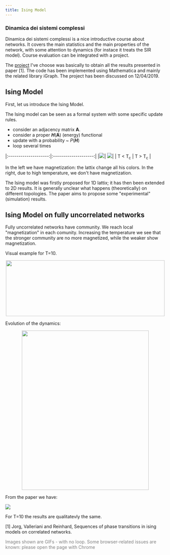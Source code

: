 ```yaml
---
title: Ising Model
---
```



### Dinamica dei sistemi complessi

Dinamica dei sistemi complessi is a nice introductive course about networks. It covers the main statistics and the main properties of the network, with some attention to dynamics (for instace it treats the SIR model).
Course evaluation can be integrated with a project.

The [project](https://alberto1artoni.github.io/assets/pdf/Ising/ArtoniAlbertoRConIsing.pdf) I've choose was basically to obtain all the results presented in paper [1].
The code has been implemented using Mathematica and mainly the related library iGraph. The project has been discussed on 12/04/2019.

## Ising Model
First, let us introduce the Ising Model. 

The Ising model can be seen as a formal system with some specific update rules. 

- consider an adjacency matrix **A**.
- consider a proper ***H***(**A**) (energy) functional
- update with a probability ~ *P*(***H***)
- loop several times

|:--------------------:|:--------------------:|
|![](https://alberto1artoni.github.io/assets/pdf/Ising/IsingMag.gif)| ![](https://alberto1artoni.github.io/assets/pdf/Ising/IsingNoMag.gif)|
| T &lt; T<sub>c</sub> | T &gt; T<sub>c</sub> |

In the left we have magnetization: the lattix change all his colors. In the right, due to high temperature, we don't have magnetization.

The Ising model was firstly proposed for 1D lattix; it has then been extended to 2D results. It is generally unclear what happens (theoretically) on different topologies. The paper aims to propose some "experimental" (simulation) results.

## Ising Model on fully uncorrelated networks

Fully uncorrelated networks have community. We reach local "magnetization" in each comunity. Increasing the temperature we see that the stronger community are no more magnetized, while the weaker show magnetization.

Visual example for T=10.
<p align="center">  <img width="500" height="175" src="https://alberto1artoni.github.io/assets/pdf/Ising/IsingUncT10.gif"> </p> 

Evolution of the dynamics:
<p align="center"> <img width="400" height="500" src="https://alberto1artoni.github.io/assets/pdf/Ising/NonZeroTemp.png"> </p>

From the paper we have:

![](https://alberto1artoni.github.io/assets/pdf/Ising/Corr.png)

For T=10 the results are qualitatevly the same.

[1] Jorg, Valleriani and Reinhard, Sequences of phase transitions in ising models on correlated networks.


<p> <span style="color:grey"> Images shown are GIFs - with no loop.
 Some browser-related issues are known: please open the page with Chrome </span></p>


